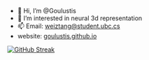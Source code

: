 - 👋 Hi, I’m @Goulustis
- 👀 I’m interested in neural 3d representation
- 📫 Email: weiztang@student.ubc.cs  
- website: [goulustis.github.io](goulustis.github.io)

[![GitHub Streak](https://streak-stats.demolab.com/?user=Goulustis)](https://git.io/streak-stats)

<!---
Goulustis/Goulustis is a ✨ special ✨ repository because its `README.md` (this file) appears on your GitHub profile.
You can click the Preview link to take a look at your changes.
--->
